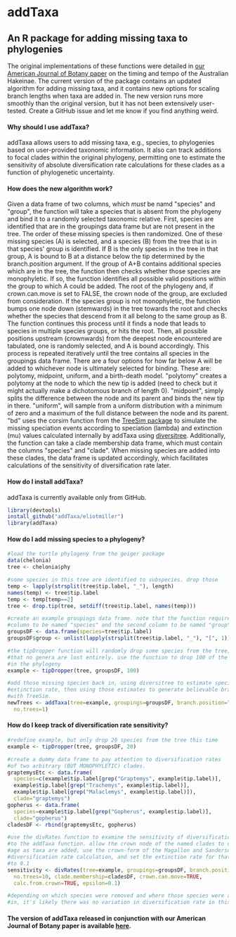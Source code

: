 # addTaxa
## An R package for adding missing taxa to phylogenies

The original implementations of these functions were detailed in [our American Journal of Botany paper](http://www.amjbot.org/content/102/10/1634) on the timing and tempo of the Australian Hakeinae. The current version of the package contains an updated algorithm for adding missing taxa, and it contains new options for scaling branch lengths when taxa are added in. The new version runs more smoothly than the original version, but it has not been extensively user-tested. Create a GitHub issue and let me know if you find anything weird.

#### Why should I use addTaxa?
addTaxa allows users to add missing taxa, e.g., species, to phylogenies based on user-provided taxonomic information. It also can track additions to focal clades within the original phylogeny, permitting one to estimate the sensitivity of absolute diversification rate calculations for these clades as a function of phylogenetic uncertainty.

#### How does the new algorithm work? 
Given a data frame of two columns, which *must* be namd "species" and "group", the function will take a species that is absent from the phylogeny and bind it to a randomly selected taxonomic relative. First, species are identified that are in the groupings data frame but are not present in the tree. The order of these missing species is then randomized. One of these missing species (A) is selected, and a species (B) from the tree that is in that species' group is identified. If B is the only species in the tree in that group, A is bound to B at a distance below the tip determined by the branch.position argument. If the group of A+B contains additional species which are in the tree, the function then checks whether those species are monophyletic. If so, the function identifies all possible valid positions within the group to which A could be added. The root of the phylogeny and, if crown.can.move is set to FALSE, the crown node of the group, are excluded from consideration. If the species group is not monophyletic, the function bumps one node down (stemwards) in the tree towards the root and checks whether the species that descend from it all belong to the same group as B. The function continues this process until it finds a node that leads to species in multiple species groups, or hits the root. Then, all possible positions upstream (crownwards) from the deepest node encountered are tabulated, one is randomly selected, and A is bound accordingly. This process is repeated iteratively until the tree contains all species in the groupings data frame. There are a four options for how far below A will be added to whichever node is ultimately selected for binding. These are: polytomy, midpoint, uniform, and a birth-death model. "polytomy" creates a polytomy at the node to which the new tip is added (need to check but it might actually make a dichotomous branch of length 0). "midpoint", simply splits the difference between the node and its parent and binds the new tip in there. "uniform", will sample from a uniform distribution with a minimum of zero and a maximum of the full distance between the node and its parent. "bd" uses the corsim function from the [TreeSim package](https://cran.r-project.org/web/packages/TreeSim/index.html) to simulate the missing speciation events according to speciation (lambda) and extinction (mu) values calculated internally by addTaxa using [diversitree](https://cran.r-project.org/web/packages/diversitree/index.html). Additionally, the function can take a clade membership data frame, which must contain the columns "species" and "clade". When missing species are added into these clades, the data frame is updated accordingly, which facilitates calculations of the sensitivity of diversification rate later.

#### How do I install addTaxa?
addTaxa is currently available only from GitHub.

```r
library(devtools)
install_github("addTaxa/eliotmiller")
library(addTaxa)
```

#### How do I add missing species to a phylogeny?

```r
#load the turtle phylogeny from the geiger package
data(chelonia)
tree <- chelonia$phy

#some species in this tree are identified to subspecies. drop those
temp <- lapply(strsplit(tree$tip.label, "_"), length)
names(temp) <- tree$tip.label
temp <- temp[temp==2]
tree <- drop.tip(tree, setdiff(tree$tip.label, names(temp)))

#create an example groupings data frame. note that the function requires the first
#column to be named "species" and the second column to be named "group"
groupsDF <- data.frame(species=tree$tip.label)
groupsDF$group <- unlist(lapply(strsplit(tree$tip.label, "_"), "[", 1))

#the tipDropper function will randomly drop some species from the tree, ensuring
#that no genera are lost entirely. use the function to drop 100 of the 194 species
#in the phylogeny
example <- tipDropper(tree, groupsDF, 100)

#add those missing species back in, using diversitree to estimate speciation and
#extinction rate, then using those estimates to generate believable branch lengths
#with TreeSim.
newTrees <- addTaxa(tree=example, groupings=groupsDF, branch.position="bd",
  no.trees=1)
```

#### How do I keep track of diversification rate sensitivity?
```r
#redefine example, but only drop 20 species from the tree this time
example <- tipDropper(tree, groupsDF, 20)

#create a dummy data frame to pay attention to diversification rates
#of two arbitrary (BUT MONOPHYLETIC) clades.
graptemysEtc <- data.frame(
  species=c(example$tip.label[grep("Graptemys", example$tip.label)],
  example$tip.label[grep("Trachemys", example$tip.label)],
  example$tip.label[grep("Malaclemys", example$tip.label)]),
  clade="graptemys")
gopherus <- data.frame(
  species=example$tip.label[grep("Gopherus", example$tip.label)],
  clade="gopherus")
cladesDF <- rbind(graptemysEtc, gopherus)

#use the divRates function to examine the sensitivity of diversification rates
#to the addTaxa function. allow the crown node of the named clades to change
#age as taxa are added, use the crown-form of the Magallon and Sanderson absolute
#diversification rate calculation, and set the extinction rate for that calculation
#to 0.1
sensitivity <- divRates(tree=example, groupings=groupsDF, branch.position="bd",
  no.trees=10, clade.membership=cladesDF, crown.can.move=TRUE,
  calc.from.crown=TRUE, epsilon=0.1)

#depending on which species were removed and where those species were added back
#in, it's likely there was no variation in diversification rate in this example.
 ```

#### The version of addTaxa released in conjunction with our American Journal of Botany paper is available [here](https://github.com/eliotmiller/addTaxa/releases/tag/v0.1).
